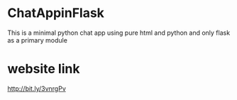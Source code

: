 # ChatAppinFlask
This is a minimal python chat app using pure html and python and only flask as a primary module

# website link

http://bit.ly/3vnrgPv
